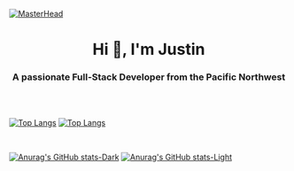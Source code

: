 [![MasterHead](https://media.licdn.com/dms/image/C5616AQFMuMEBJZlbIw/profile-displaybackgroundimage-shrink_350_1400/0/1628897854912?e=1695859200&v=beta&t=z-5c7d03hYDqL06JCC6HBcF3hx50-Wu0VjeRFLC0XYQ)](https://github.com/JustinPhillipsPDX)
<h1 align="center">Hi 👋, I'm Justin</h1>
<h3 align="center">A passionate Full-Stack Developer from the Pacific Northwest</h3>

<br  />
<br  />

[![Top Langs](https://github-readme-stats-git-masterrstaa-rickstaa.vercel.app/api/top-langs/?username=JustinPhillipsPDX&langs_count=8&theme=tokyonight#gh-dark-mode-only)](https://github.com/JustinPhillipsPDX#gh-dark-mode-only)
[![Top Langs](https://github-readme-stats-git-masterrstaa-rickstaa.vercel.app/api/top-langs/?username=JustinPhillipsPDX&langs_count=8&theme=default#gh-light-mode-only)](https://github.com/JustinPhillipsPDX#gh-light-mode-only)

<br  />

[![Anurag's GitHub stats-Dark](https://github-readme-stats.vercel.app/api?username=JustinPhillipsPDX&show_icons=true&theme=tokyonight#gh-dark-mode-only)](https://github.com/JustinPhillipsPDX#gh-dark-mode-only)
[![Anurag's GitHub stats-Light](https://github-readme-stats.vercel.app/api?username=JustinPhillipsPDX&show_icons=true&theme=default#gh-light-mode-only)](https://github.com/JustinPhillipsPDX#gh-light-mode-only)




<!--
**JustinPhillipsPDX/JustinPhillipsPDX** is a ✨ _special_ ✨ repository because its `README.md` (this file) appears on your GitHub profile.

Here are some ideas to get you started:

- 🔭 I’m currently working on ...
- 🌱 I’m currently learning ...
- 👯 I’m looking to collaborate on ...
- 🤔 I’m looking for help with ...
- 💬 Ask me about ...
- 📫 How to reach me: ...
- 😄 Pronouns: ...
- ⚡ Fun fact: ...
-->
